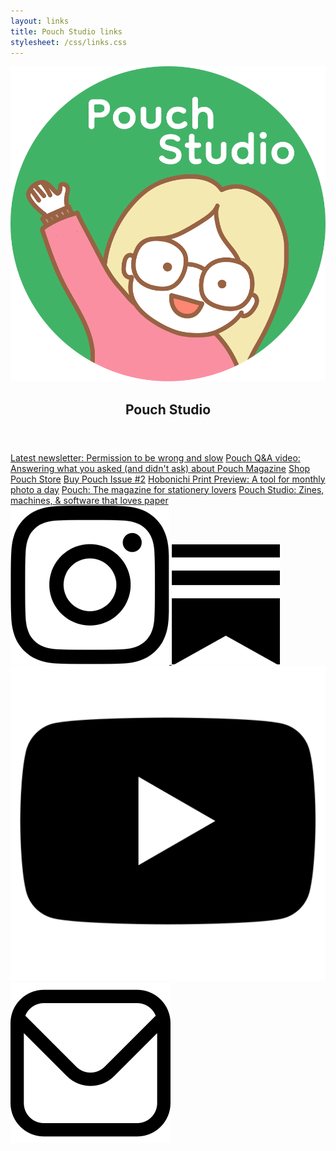 ```yaml
---
layout: links
title: Pouch Studio links
stylesheet: /css/links.css
---
```


<div class="links">

<header>
  <img src="/images/logo-for-screen.png" id="link-logo">
  <h2>Pouch Studio</h2>
</header>

<div class="list">
  <a href="https://vrklovespaper.substack.com/p/permission-to-be-wrong-and-slow" target="_blank">Latest newsletter: Permission to be wrong and slow</a>
  <a href="https://www.youtube.com/watch?v=tehR35cyFHU" target="_blank">Pouch Q&A video: Answering what you asked (and didn't ask) about Pouch Magazine</a>
  <a href="https://shop.pouchmagazine.com/" target="_blank">Shop Pouch Store</a>
  <a href="https://shop.pouchmagazine.com/b/pouch-issue-2" target="_blank">Buy Pouch Issue #2</a>
  <a href="https://www.journalhelper.com/hobonichi" target="_blank">Hobonichi Print Preview: A tool for monthly photo a day</a>
  <a href="http://pouchmagazine.com/" target="_blank">Pouch: The magazine for stationery lovers</a>
  <a href="https://pouch.studio/" target="_blank">Pouch Studio: Zines, machines, & software that loves paper</a>
</div>

<div class="social-icons">
  <a href="https://www.instagram.com/pouch.studio" target="_blank">
    <img src="/images/instagram-icon.png" class="instagram" />
  </a>
  <a href="https://vrklovespaper.substack.com/" target="_blank">
    <img src="/images/substack.png" class="newsletter" />
  </a>
  <a href="https://youtube.com/@pouch.studio" target="_blank">
    <img src="/images/youtube.png" class="youtube" />
  </a>
  <a href="mailto:victoriakirst@gmail.com" target="_blank">
    <img src="/images/email.png" class="email" />
  </a>
</div>

</div>
